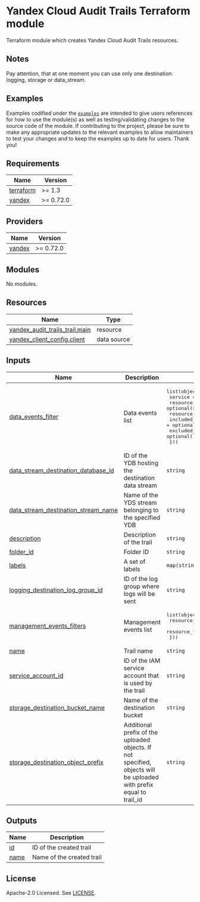 # Yandex Cloud Audit Trails Terraform module

Terraform module which creates Yandex Cloud Audit Trails resources.

## Notes
Pay attention, that at one moment you can use only one destination: logging, storage or data_stream.

## Examples

Examples codified under
the [`examples`](https://github.com/terraform-yacloud-modules/terraform-yandex-module-template/tree/main/examples) are intended
to give users references for how to use the module(s) as well as testing/validating changes to the source code of the
module. If contributing to the project, please be sure to make any appropriate updates to the relevant examples to allow
maintainers to test your changes and to keep the examples up to date for users. Thank you!

<!-- BEGINNING OF PRE-COMMIT-TERRAFORM DOCS HOOK -->
## Requirements

| Name | Version |
|------|---------|
| <a name="requirement_terraform"></a> [terraform](#requirement\_terraform) | >= 1.3 |
| <a name="requirement_yandex"></a> [yandex](#requirement\_yandex) | >= 0.72.0 |

## Providers

| Name | Version |
|------|---------|
| <a name="provider_yandex"></a> [yandex](#provider\_yandex) | >= 0.72.0 |

## Modules

No modules.

## Resources

| Name | Type |
|------|------|
| [yandex_audit_trails_trail.main](https://registry.terraform.io/providers/yandex-cloud/yandex/latest/docs/resources/audit_trails_trail) | resource |
| [yandex_client_config.client](https://registry.terraform.io/providers/yandex-cloud/yandex/latest/docs/data-sources/client_config) | data source |

## Inputs

| Name | Description | Type | Default | Required |
|------|-------------|------|---------|:--------:|
| <a name="input_data_events_filter"></a> [data\_events\_filter](#input\_data\_events\_filter) | Data events list | <pre>list(object({<br/>    service         = string<br/>    resource_id     = optional(string, null)<br/>    resource_type   = string<br/>    included_events = optional(list(string), null)<br/>    excluded_events = optional(list(string), null)<br/>  }))</pre> | `[]` | no |
| <a name="input_data_stream_destination_database_id"></a> [data\_stream\_destination\_database\_id](#input\_data\_stream\_destination\_database\_id) | ID of the YDB hosting the destination data stream | `string` | `null` | no |
| <a name="input_data_stream_destination_stream_name"></a> [data\_stream\_destination\_stream\_name](#input\_data\_stream\_destination\_stream\_name) | Name of the YDS stream belonging to the specified YDB | `string` | `null` | no |
| <a name="input_description"></a> [description](#input\_description) | Description of the trail | `string` | `""` | no |
| <a name="input_folder_id"></a> [folder\_id](#input\_folder\_id) | Folder ID | `string` | `null` | no |
| <a name="input_labels"></a> [labels](#input\_labels) | A set of labels | `map(string)` | `{}` | no |
| <a name="input_logging_destination_log_group_id"></a> [logging\_destination\_log\_group\_id](#input\_logging\_destination\_log\_group\_id) | ID of the log group where logs will be sent | `string` | `null` | no |
| <a name="input_management_events_filters"></a> [management\_events\_filters](#input\_management\_events\_filters) | Management events list | <pre>list(object({<br/>    resource_id   = optional(string, null)<br/>    resource_type = string<br/>  }))</pre> | `[]` | no |
| <a name="input_name"></a> [name](#input\_name) | Trail name | `string` | n/a | yes |
| <a name="input_service_account_id"></a> [service\_account\_id](#input\_service\_account\_id) | ID of the IAM service account that is used by the trail | `string` | n/a | yes |
| <a name="input_storage_destination_bucket_name"></a> [storage\_destination\_bucket\_name](#input\_storage\_destination\_bucket\_name) | Name of the destination bucket | `string` | `null` | no |
| <a name="input_storage_destination_object_prefix"></a> [storage\_destination\_object\_prefix](#input\_storage\_destination\_object\_prefix) | Additional prefix of the uploaded objects. If not specified, objects will be uploaded with prefix equal to trail\_id | `string` | `null` | no |

## Outputs

| Name | Description |
|------|-------------|
| <a name="output_id"></a> [id](#output\_id) | ID of the created trail |
| <a name="output_name"></a> [name](#output\_name) | Name of the created trail |
<!-- END OF PRE-COMMIT-TERRAFORM DOCS HOOK -->

## License

Apache-2.0 Licensed.
See [LICENSE](https://github.com/terraform-yacloud-modules/terraform-yandex-module-template/blob/main/LICENSE).
